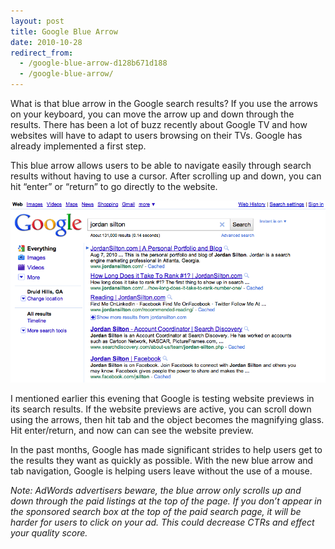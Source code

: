 ```yaml
---
layout: post
title: Google Blue Arrow
date: 2010-10-28
redirect_from:
  - /google-blue-arrow-d128b671d188
  - /google-blue-arrow/
---
```


What is that blue arrow in the Google search results? If you use the arrows on your keyboard, you can move the arrow up and down through the results. There has been a lot of buzz recently about Google TV and how websites will have to adapt to users browsing on their TVs. Google has already implemented a first step.

This blue arrow allows users to be able to navigate easily through search results without having to use a cursor. After scrolling up and down, you can hit “enter” or “return” to go directly to the website.

![Google Blue Arrow Test](/images/google-blue-arrow-test.png)

I mentioned earlier this evening that Google is testing website previews in its search results. If the website previews are active, you can scroll down using the arrows, then hit tab and the object becomes the magnifying glass. Hit enter/return, and now can can see the website preview.

In the past months, Google has made significant strides to help users get to the results they want as quickly as possible. With the new blue arrow and tab navigation, Google is helping users leave without the use of a mouse.

*Note: AdWords advertisers beware, the blue arrow only scrolls up and down through the paid listings at the top of the page. If you don’t appear in the sponsored search box at the top of the paid search page, it will be harder for users to click on your ad. This could decrease CTRs and effect your quality score.*